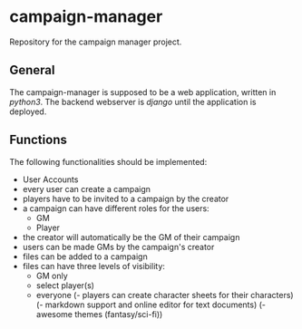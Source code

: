 # campaign-manager
Repository for the campaign manager project.

## General
The campaign-manager is supposed to be a web application, written in *python3*.
The backend webserver is *django* until the application is deployed.

## Functions
The following functionalities should be implemented:

- User Accounts
- every user can create a campaign
- players have to be invited to a campaign by the creator
- a campaign can have different roles for the users:
  - GM
  - Player
- the creator will automatically be the GM of their campaign
- users can be made GMs by the campaign's creator
- files can be added to a campaign
- files can have three levels of visibility:
  - GM only
  - select player(s)
  - everyone
(- players can create character sheets for their characters)
(- markdown support and online editor for text documents)
(- awesome themes (fantasy/sci-fi))
